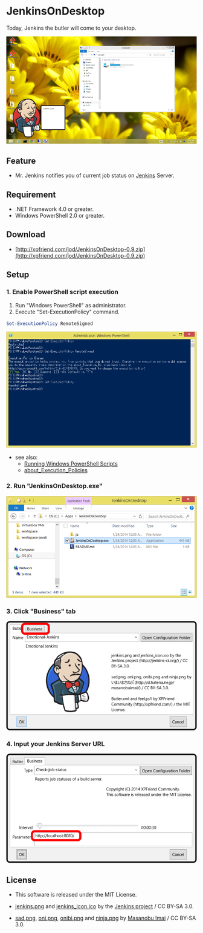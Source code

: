 JenkinsOnDesktop
================

Today, Jenkins the butler will come to your desktop.

![Screenshot](./Document/images/Screenshot-01.png)


Feature
-------
*   Mr. Jenkins notifies you of current job status on [Jenkins](http://jenkins-ci.org/) Server.


Requirement
-----------
*   .NET Framework 4.0 or greater.
*   Windows PowerShell 2.0 or greater.


Download
--------
*   [http://xpfriend.com/jod/JenkinsOnDesktop-0.9.zip](http://xpfriend.com/jod/JenkinsOnDesktop-0.9.zip)


Setup
-----
### 1. Enable PowerShell script execution

1.  Run "Windows PowerShell" as administrator.
2.  Execute "Set-ExecutionPolicy" command.

```PowerShell
Set-ExecutionPolicy RemoteSigned
```

![Set-ExecutionPolicy](./Document/images/Set-ExecutionPolicy-01.png)

*   see also:
    *   [Running Windows PowerShell Scripts](http://technet.microsoft.com/en-us/library/ee176949.aspx)
    *   [about_Execution_Policies](http://technet.microsoft.com/en-us/library/hh847748.aspx)


### 2. Run "JenkinsOnDesktop.exe"

![Run "JenkinsOnDesktop.exe"](./Document/images/Run-Exe-01.png)


### 3. Click "Business" tab

![Click "Business" tab](./Document/images/Configuration-01.png)


### 4. Input your Jenkins Server URL

![Input your Jenkins Server URL](./Document/images/Configuration-02.png)


License
-------
*   This software is released under the MIT License.

*   [jenkins.png](./JenkinsOnDesktop/Resources/Images/jenkins.png)
    and [jenkins_icon.ico](./JenkinsOnDesktop/Resources/Images/jenkins_icon.ico)
    by the [Jenkins project](http://jenkins-ci.org/) / CC BY-SA 3.0.

*   [sad.png](./JenkinsOnDesktop/Resources/Images/sad.png), 
    [oni.png](./JenkinsOnDesktop/Resources/Images/oni.png), 
    [onibi.png](./JenkinsOnDesktop/Resources/Images/onibi.png) 
    and [ninja.png](./JenkinsOnDesktop/Resources/Images/ninja.png)
    by [Masanobu Imai](http://d.hatena.ne.jp/masanobuimai/) / CC BY-SA 3.0.
